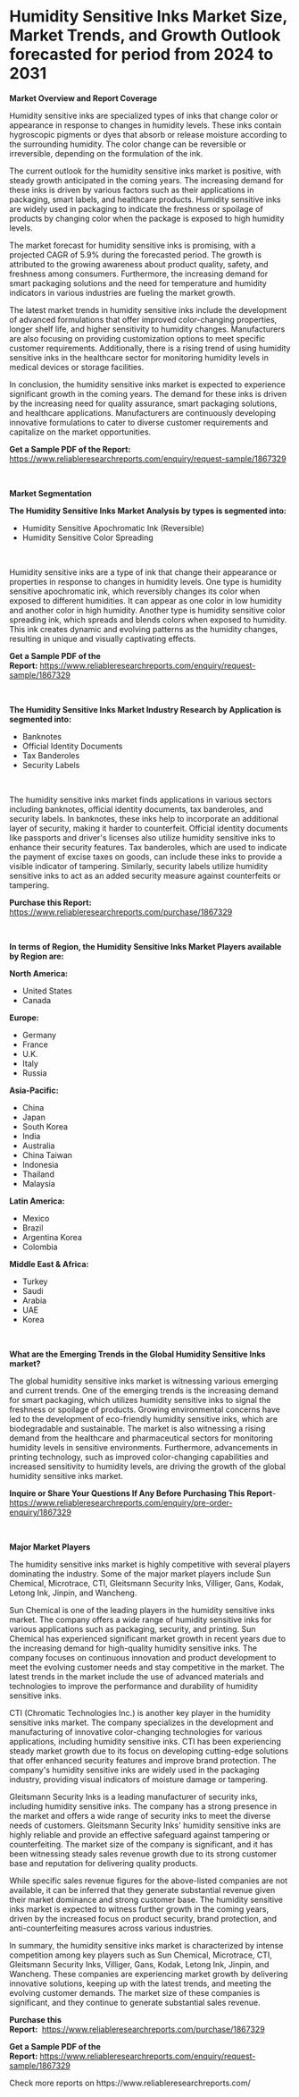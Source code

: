 <p><h1>Humidity Sensitive Inks Market Size, Market Trends, and Growth Outlook forecasted for period from 2024 to 2031</h1></p><p><strong>Market Overview and Report Coverage</strong></p>
<p><p>Humidity sensitive inks are specialized types of inks that change color or appearance in response to changes in humidity levels. These inks contain hygroscopic pigments or dyes that absorb or release moisture according to the surrounding humidity. The color change can be reversible or irreversible, depending on the formulation of the ink.</p><p>The current outlook for the humidity sensitive inks market is positive, with steady growth anticipated in the coming years. The increasing demand for these inks is driven by various factors such as their applications in packaging, smart labels, and healthcare products. Humidity sensitive inks are widely used in packaging to indicate the freshness or spoilage of products by changing color when the package is exposed to high humidity levels.</p><p>The market forecast for humidity sensitive inks is promising, with a projected CAGR of 5.9% during the forecasted period. The growth is attributed to the growing awareness about product quality, safety, and freshness among consumers. Furthermore, the increasing demand for smart packaging solutions and the need for temperature and humidity indicators in various industries are fueling the market growth.</p><p>The latest market trends in humidity sensitive inks include the development of advanced formulations that offer improved color-changing properties, longer shelf life, and higher sensitivity to humidity changes. Manufacturers are also focusing on providing customization options to meet specific customer requirements. Additionally, there is a rising trend of using humidity sensitive inks in the healthcare sector for monitoring humidity levels in medical devices or storage facilities.</p><p>In conclusion, the humidity sensitive inks market is expected to experience significant growth in the coming years. The demand for these inks is driven by the increasing need for quality assurance, smart packaging solutions, and healthcare applications. Manufacturers are continuously developing innovative formulations to cater to diverse customer requirements and capitalize on the market opportunities.</p></p>
<p><strong>Get a Sample PDF of the Report:</strong> <a href="https://www.reliableresearchreports.com/enquiry/request-sample/1867329">https://www.reliableresearchreports.com/enquiry/request-sample/1867329</a></p>
<p>&nbsp;</p>
<p><strong>Market Segmentation</strong></p>
<p><strong>The Humidity Sensitive Inks Market Analysis by types is segmented into:</strong></p>
<p><ul><li>Humidity Sensitive Apochromatic Ink (Reversible)</li><li>Humidity Sensitive Color Spreading</li></ul></p>
<p>&nbsp;</p>
<p><p>Humidity sensitive inks are a type of ink that change their appearance or properties in response to changes in humidity levels. One type is humidity sensitive apochromatic ink, which reversibly changes its color when exposed to different humidities. It can appear as one color in low humidity and another color in high humidity. Another type is humidity sensitive color spreading ink, which spreads and blends colors when exposed to humidity. This ink creates dynamic and evolving patterns as the humidity changes, resulting in unique and visually captivating effects.</p></p>
<p><strong>Get a Sample PDF of the Report:</strong>&nbsp;<a href="https://www.reliableresearchreports.com/enquiry/request-sample/1867329">https://www.reliableresearchreports.com/enquiry/request-sample/1867329</a></p>
<p>&nbsp;</p>
<p><strong>The Humidity Sensitive Inks Market Industry Research by Application is segmented into:</strong></p>
<p><ul><li>Banknotes</li><li>Official Identity Documents</li><li>Tax Banderoles</li><li>Security Labels</li></ul></p>
<p>&nbsp;</p>
<p><p>The humidity sensitive inks market finds applications in various sectors including banknotes, official identity documents, tax banderoles, and security labels. In banknotes, these inks help to incorporate an additional layer of security, making it harder to counterfeit. Official identity documents like passports and driver's licenses also utilize humidity sensitive inks to enhance their security features. Tax banderoles, which are used to indicate the payment of excise taxes on goods, can include these inks to provide a visible indicator of tampering. Similarly, security labels utilize humidity sensitive inks to act as an added security measure against counterfeits or tampering.</p></p>
<p><strong>Purchase this Report:</strong>&nbsp; <a href="https://www.reliableresearchreports.com/purchase/1867329">https://www.reliableresearchreports.com/purchase/1867329</a></p>
<p>&nbsp;</p>
<p><strong>In terms of Region, the Humidity Sensitive Inks Market Players available by Region are:</strong></p>
<p>
    <p> <strong> North America: </strong>
        <ul>
            <li>United States</li>
            <li>Canada</li>
        </ul>
        </p> 
    <p> <strong> Europe: </strong>
        <ul>
            <li>Germany</li>
            <li>France</li>
            <li>U.K.</li>
            <li>Italy</li>
            <li>Russia</li>
        </ul>
        </p> 
    <p> <strong> Asia-Pacific: </strong>
        <ul>
            <li>China</li>
            <li>Japan</li>
            <li>South Korea</li>
            <li>India</li>
            <li>Australia</li>
            <li>China Taiwan</li>
            <li>Indonesia</li>
            <li>Thailand</li>
            <li>Malaysia</li>
        </ul>
        </p> 
    <p> <strong> Latin America: </strong>
        <ul>
            <li>Mexico</li>
            <li>Brazil</li>
            <li>Argentina Korea</li>
            <li>Colombia</li>
        </ul>
        </p> 
    <p> <strong> Middle East & Africa: </strong>
        <ul>
            <li>Turkey</li>
            <li>Saudi</li>
            <li>Arabia</li>
            <li>UAE</li>
            <li>Korea</li>
        </ul>
    </p>
    </p>
<p>&nbsp;</p>
<p><strong>What are the Emerging Trends in the Global Humidity Sensitive Inks market?</strong></p>
<p><p>The global humidity sensitive inks market is witnessing various emerging and current trends. One of the emerging trends is the increasing demand for smart packaging, which utilizes humidity sensitive inks to signal the freshness or spoilage of products. Growing environmental concerns have led to the development of eco-friendly humidity sensitive inks, which are biodegradable and sustainable. The market is also witnessing a rising demand from the healthcare and pharmaceutical sectors for monitoring humidity levels in sensitive environments. Furthermore, advancements in printing technology, such as improved color-changing capabilities and increased sensitivity to humidity levels, are driving the growth of the global humidity sensitive inks market.</p></p>
<p><strong>Inquire or Share Your Questions If Any Before Purchasing This Report</strong>- <a href="https://www.reliableresearchreports.com/enquiry/pre-order-enquiry/1867329">https://www.reliableresearchreports.com/enquiry/pre-order-enquiry/1867329</a></p>
<p>&nbsp;</p>
<p><strong>Major Market Players</strong></p>
<p><p>The humidity sensitive inks market is highly competitive with several players dominating the industry. Some of the major market players include Sun Chemical, Microtrace, CTI, Gleitsmann Security Inks, Villiger, Gans, Kodak, Letong Ink, Jinpin, and Wancheng.</p><p>Sun Chemical is one of the leading players in the humidity sensitive inks market. The company offers a wide range of humidity sensitive inks for various applications such as packaging, security, and printing. Sun Chemical has experienced significant market growth in recent years due to the increasing demand for high-quality humidity sensitive inks. The company focuses on continuous innovation and product development to meet the evolving customer needs and stay competitive in the market. The latest trends in the market include the use of advanced materials and technologies to improve the performance and durability of humidity sensitive inks.</p><p>CTI (Chromatic Technologies Inc.) is another key player in the humidity sensitive inks market. The company specializes in the development and manufacturing of innovative color-changing technologies for various applications, including humidity sensitive inks. CTI has been experiencing steady market growth due to its focus on developing cutting-edge solutions that offer enhanced security features and improve brand protection. The company's humidity sensitive inks are widely used in the packaging industry, providing visual indicators of moisture damage or tampering.</p><p>Gleitsmann Security Inks is a leading manufacturer of security inks, including humidity sensitive inks. The company has a strong presence in the market and offers a wide range of security inks to meet the diverse needs of customers. Gleitsmann Security Inks' humidity sensitive inks are highly reliable and provide an effective safeguard against tampering or counterfeiting. The market size of the company is significant, and it has been witnessing steady sales revenue growth due to its strong customer base and reputation for delivering quality products.</p><p>While specific sales revenue figures for the above-listed companies are not available, it can be inferred that they generate substantial revenue given their market dominance and strong customer base. The humidity sensitive inks market is expected to witness further growth in the coming years, driven by the increased focus on product security, brand protection, and anti-counterfeiting measures across various industries.</p><p>In summary, the humidity sensitive inks market is characterized by intense competition among key players such as Sun Chemical, Microtrace, CTI, Gleitsmann Security Inks, Villiger, Gans, Kodak, Letong Ink, Jinpin, and Wancheng. These companies are experiencing market growth by delivering innovative solutions, keeping up with the latest trends, and meeting the evolving customer demands. The market size of these companies is significant, and they continue to generate substantial sales revenue.</p></p>
<p><strong>Purchase this Report:</strong>&nbsp;&nbsp;<a href="https://www.reliableresearchreports.com/purchase/1867329">https://www.reliableresearchreports.com/purchase/1867329</a></p>
<p></p>
<p><strong>Get a Sample PDF of the Report:</strong>&nbsp;<a href="https://www.reliableresearchreports.com/enquiry/request-sample/1867329">https://www.reliableresearchreports.com/enquiry/request-sample/1867329</a></p>
<p>Check more reports on https://www.reliableresearchreports.com/</p>